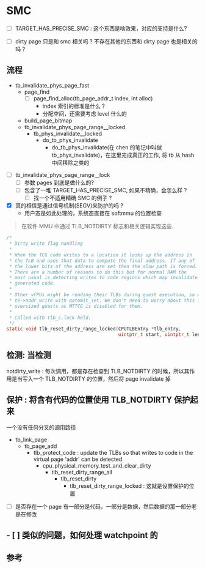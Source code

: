 # SMC 
- [ ] TARGET_HAS_PRECISE_SMC : 这个东西是啥效果，对应的支持是什么?

- [ ] dirty page 只是和 smc 相关吗 ? 不存在其他的东西和 dirty page 也是相关的吗 ?

## 流程
- tb_invalidate_phys_page_fast
  - page_find
    - [ ] page_find_alloc(tb_page_addr_t index, int alloc)
      - index 索引的标准是什么 ?
      - 分配空间，还需要考虑 level 什么的
  - build_page_bitmap
  - tb_invalidate_phys_page_range__locked 
    - tb_phys_invalidate__locked
      - do_tb_phys_invalidate
        - do_tb_phys_invalidate(在 chen 的笔记中叫做 tb_phys_invalidate)，在这里完成真正的工作, 将 tb 从 hash 中间移除之类的

- [ ] tb_invalidate_phys_page_range__lock
  - [ ] 参数 pages 到底是做什么的?
  - [ ] 包含了一堆 TARGET_HAS_PRECISE_SMC, 如果不精确，会怎么样 ?
    - [ ] 找一个不适用精确 SMC 的例子 ?

- [x] 真的相信是通过信号机制(SEGV)来防护的吗 ?
  - 用户态是如此处理的，系统态直接在 softmmu 的位置检查

> 在软件 MMU 中通过 TLB_NOTDIRTY 标志和相关逻辑实现这些.

```c
/*
 * Dirty write flag handling
 *
 * When the TCG code writes to a location it looks up the address in
 * the TLB and uses that data to compute the final address. If any of
 * the lower bits of the address are set then the slow path is forced.
 * There are a number of reasons to do this but for normal RAM the
 * most usual is detecting writes to code regions which may invalidate
 * generated code.
 *
 * Other vCPUs might be reading their TLBs during guest execution, so we update
 * te->addr_write with qatomic_set. We don't need to worry about this for
 * oversized guests as MTTCG is disabled for them.
 *
 * Called with tlb_c.lock held.
 */
static void tlb_reset_dirty_range_locked(CPUTLBEntry *tlb_entry,
                                         uintptr_t start, uintptr_t length)
```

## 检测: 当检测
notdirty_write : 每次调用，都是存在检查到 TLB_NOTDIRTY 的时候，所以其作用是当写入一个 TLB_NOTDIRTY 的位置，然后将 page invalidate 掉

## 保护 : 将含有代码的位置使用 TLB_NOTDIRTY 保护起来 
一个没有任何分叉的调用路径

- tb_link_page
  - tb_page_add
    - tlb_protect_code : update the TLBs so that writes to code in the virtual page 'addr' can be detected
      - cpu_physical_memory_test_and_clear_dirty
        - tlb_reset_dirty_range_all
          - tlb_reset_dirty
            - tlb_reset_dirty_range_locked : 这就是设置保护的位置

- [ ] 是否存在一个 page 有一部分是代码，一部分是数据，然后数据的那一部分老是在修改

## - [ ] 类似的问题，如何处理 watchpoint 的

## 参考
[^1]: https://github.com/azru0512/slide/tree/master/QEMU
[^2]: https://qemu.weilnetz.de/w64/2012/2012-06-28/qemu-tech.html#Self_002dmodifying-code-and-translated-code-invalidation
